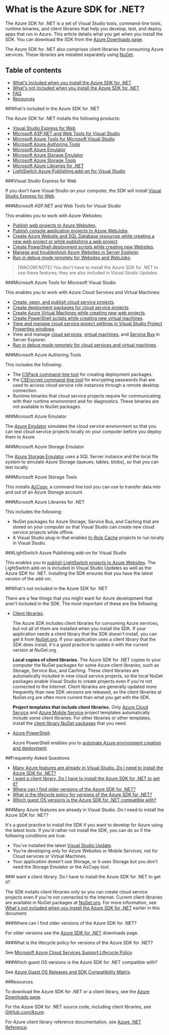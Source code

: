 <properties pageTitle="What is the Azure .NET SDK" metaKeywords="azure .net sdk" description="Learn what is included in the Azure .NET SDK." documentationCenter=".NET" title="What is the Azure .NET SDK" authors="tdykstra" solutions="" manager="wpickett" editor="mollybos" />

<tags ms.service="multiple" ms.workload="multiple" ms.tgt_pltfrm="na" ms.devlang="dotnet" ms.topic="article" ms.date="01/01/1900" ms.author="tdykstra" />

# What is the Azure SDK for .NET?

The Azure SDK for .NET is a set of Visual Studio tools, command-line tools, runtime binaries, and client libraries that help you develop, test, and deploy apps that run in Azure. This article details what you get when you install the SDK. You can download the SDK from the [Azure Downloads page](/en-us/downloads/). 

The Azure SDK for .NET also comprises client libraries for consuming Azure services. These libraries are installed separately using [NuGet](http://go.microsoft.com/fwlink/?LinkId=510472).

## Table of contents

- [What's included when you install the Azure SDK for .NET](#included)
- [What's not included when you install the Azure SDK for .NET](#notincluded)
- [FAQ](#faq)
- [Resources](#resources)

##<a id="included"></a>What's included in the Azure SDK for .NET

The Azure SDK for .NET installs the following products:

- [Visual Studio Express for Web](#vwd)
- [Microsoft ASP.NET and Web Tools for Visual Studio](#wte)
- [Microsoft Azure Tools for Microsoft Visual Studio](#tools)
- [Microsoft Azure Authoring Tools](#auth)
- [Microsoft Azure Emulator](#emulator)
- [Microsoft Azure Storage Emulator](#stgemulator)
- [Microsoft Azure Storage Tools](#stgtools)
- [Microsoft Azure Libraries for .NET](#libraries)
- [LightSwitch Azure Publishing add-on for Visual Studio](#ls)

###<a id="vwd"></a>Visual Studio Express for Web

If you don't have Visual Studio on your computer, the SDK will install [Visual Studio Express for Web](http://www.visualstudio.com/en-us/products/visual-studio-express-vs.aspx). 
 
###<a id="wte"></a>Microsoft ASP.NET and Web Tools for Visual Studio

This enables you to work with Azure Websites:

* [Publish web projects to Azure Websites](../web-sites-dotnet-get-started/).
* [Publish console application projects to Azure WebJobs](../websites-dotnet-deploy-webjobs/).
* [Create Azure Website and SQL Database resources while creating a new web project or while publishing a web project](../web-sites-dotnet-deploy-aspnet-mvc-app-membership-oauth-sql-database/).
* [Create PowerShell deployment scripts while creating new Websites](http://msdn.microsoft.com/en-us/library/dn642480.aspx).
* [Manage and troubleshoot Azure Websites in Server Explorer](../web-sites-dotnet-troubleshoot-visual-studio/#sitemanagement).
* [Run in debug mode remotely for Websites and WebJobs](../web-sites-dotnet-troubleshoot-visual-studio/#remotedebug). 

>[WACOM.NOTE] You don't have to install the Azure SDK for .NET to use these features; they are also included in Visual Studio Updates. 

###<a id="tools"></a>Microsoft Azure Tools for Microsoft Visual Studio

This enables you to work with Azure Cloud Services and Virtual Machines:

* [Create, open, and publish cloud service projects](../cloud-services-dotnet-get-started/).
* [Create deployment packages for cloud service projects](http://msdn.microsoft.com/en-us/library/ff683672.aspx).
* [Create Azure Virtual Machines while creating new web projects](../virtual-machines-dotnet-create-visual-studio-powershell/).
* [Create PowerShell scripts while creating new virtual machines](http://msdn.microsoft.com/en-us/library/dn642480.aspx).
* [View and manage cloud service project settings in Visual Studio Project Properties windows](http://msdn.microsoft.com/en-us/library/ee405486.aspx).
* View and manage [cloud services](http://msdn.microsoft.com/en-us/library/ff683675.aspx), [virtual machines](http://msdn.microsoft.com/en-us/library/jj131259.aspx), and [Service Bus](http://msdn.microsoft.com/en-us/library/jj149828.aspx) in Server Explorer. 
* [Run in debug mode remotely for cloud services and virtual machines](http://msdn.microsoft.com/en-us/library/ff683670.aspx).

###<a id="auth"></a>Microsoft Azure Authoring Tools

This includes the following:

* The [CSPack command-line tool](http://msdn.microsoft.com/en-us/library/gg432988.aspx) for creating deployment packages.
* the [CSEncrypt command-line tool](http://msdn.microsoft.com/en-us/library/hh404001.aspx) for encrypting passwords that are used to access cloud service role instances through a remote desktop connection.
* Runtime binaries that cloud service projects require for communicating with their runtime environment and for diagnostics. These binaries are not available in NuGet packages.

###<a id="emulator"></a>Microsoft Azure Emulator

The [Azure Emulator](http://msdn.microsoft.com/en-us/library/dn339018.aspx) simulates the cloud service environment so that you can test cloud service projects locally on your computer before you deploy them to Azure.

###<a id="stgemulator"></a>Microsoft Azure Storage Emulator

The [Azure Storage Emulator](http://msdn.microsoft.com/en-us/library/hh403989.aspx) uses a SQL Server instance and the local file system to simulate Azure Storage (queues, tables, blobs), so that you can test locally. 

###<a id="stgtools"></a>Microsoft Azure Storage Tools

This installs [AzCopy](http://aka.ms/AzCopy), a command line tool you can use to transfer data into and out of an Azure Storage account.

###<a id="libraries"></a>Microsoft Azure Libraries for .NET

This includes the following:

* NuGet packages for Azure Storage, Service Bus, and Caching that are stored on your computer so that Visual Studio can create new cloud service projects while offline.
* A Visual Studio plug-in that enables [In-Role Cache](http://msdn.microsoft.com/en-us/library/dn386103.aspx) projects to run locally in Visual Studio. 

###<a id="ls"></a>LightSwitch Azure Publishing add-on for Visual Studio

This enables you to [publish LightSwitch projects to Azure Websites](http://msdn.microsoft.com/en-us/library/jj131261.aspx). The LightSwitch add-on is included in Visual Studio Updates as well as the Azure SDK for .NET. Installing the SDK ensures that you have the latest version of the add-on. 

##<a id="notincluded"></a>What's not included in the Azure SDK for .NET

There are a few things that you might want for Azure development that aren't included in the SDK. The most important of these are the following:

* [Client libraries](http://go.microsoft.com/fwlink/?LinkId=510472). 

	The Azure SDK includes client libraries for consuming Azure services, but not all of them are installed when you install the SDK. If your application needs a client library that the SDK doesn't install, you can get it from [NuGet.org](http://go.microsoft.com/fwlink/?LinkId=510472). If your application uses a client library that the SDK does install, it's a good practice to update it with the current version at NuGet.org.

  	**Local copies of client libraries.** The Azure SDK for .NET copies to your computer the NuGet packages for some Azure client libraries, such as Storage, Service Bus, and Caching. These client libraries are automatically included in new cloud service projects, so the local NuGet packages enable Visual Studio to create projects even if you're not connected to the Internet. Client libraries are generally updated more frequently than new SDK versions are released, so the client libraries at NuGet.org are often more current than what you get with the SDK. 

	**Project templates that include client libraries.** Only [Azure Cloud Service](../cloud-services-dotnet-get-started/) and [Azure Mobile Service](../mobile-services-dotnet-backend-windows-store-dotnet-leaderboard/) project templates automatically include some client libraries. For other libraries or other templates, install the [client library NuGet packages](http://go.microsoft.com/fwlink/?LinkId=510472) that you need.

* [Azure PowerShell](../install-configure-powershell/). 

	Azure PowerShell enables you to [automate Azure environment creation and deployment](http://www.asp.net/aspnet/overview/developing-apps-with-windows-azure/building-real-world-cloud-apps-with-windows-azure/automate-everything).

##<a id="faq"></a>Frequently Asked Questions

- [Many Azure features are already in Visual Studio. Do I need to install the Azure SDK for .NET?](#azinvs)
- [I want a client library. Do I have to install the Azure SDK for .NET to get it?](#clientlib)
- [Where can I find older versions of the Azure SDK for .NET?](#olderversions)
- [What is the lifecycle policy for versions of the Azure SDK for .NET?](#lifecycle)
- [Which guest OS versions is the Azure SDK for .NET compatible with?](#guestos)

###<a id="azinvs"></a>Many Azure features are already in Visual Studio. Do I need to install the Azure SDK for .NET?

It's a good practice to install the SDK if you want to develop for Azure using the latest tools. If you'd rather not install the SDK, you can do so if the following conditions are true:

* You've installed the latest [Visual Studio Update](http://www.visualstudio.com/en-us/downloads/download-visual-studio-vs#DownloadFamilies_5).
* You're developing only for Azure Websites or Mobile Services, not for Cloud services or Virtual Machines.
* Your application doesn't use Storage, or it uses Storage but you don't need the Storage Emulator or the AzCopy tool.

###<a id="clientlib1"></a>I want a client library. Do I have to install the Azure SDK for .NET to get it?

The SDK installs client libraries only so you can create cloud service projects even if you're not connected to the Internet. Current client libraries are available in NuGet packages at [NuGet.org](http://go.microsoft.com/fwlink/?LinkId=510472). For more information, see [What's not included when you install the Azure SDK for .NET](#notincluded) earlier in this document.

###<a id="olderversions"></a>Where can I find older versions of the Azure SDK for .NET?

For older versions see the [Azure SDK for .NET](/en-us/downloads/archive-net-downloads/) downloads page. 

###<a id="lifecycle"></a>What is the lifecycle policy for versions of the Azure SDK for .NET?

See [Microsoft Azure Cloud Services Support Lifecycle Policy](http://support.microsoft.com/gp/azure-cloud-lifecycle-faq).

###<a id="guestos"></a>Which guest OS versions is the Azure SDK for .NET compatible with?

See [Azure Guest OS Releases and SDK Compatibility Matrix](http://msdn.microsoft.com/en-us/library/ee924680.aspx).



##<a id="resources"></a>Resources

To download the Azure SDK for .NET or a client library, see the [Azure Downloads page](/en-us/downloads/).

For the Azure SDK for .NET source code, including client libraries, see [GitHub.com/Azure](https://github.com/azure/).

For Azure client library reference documentation, see [Azure .NET Reference](/en-us/develop/net/reference/). 
